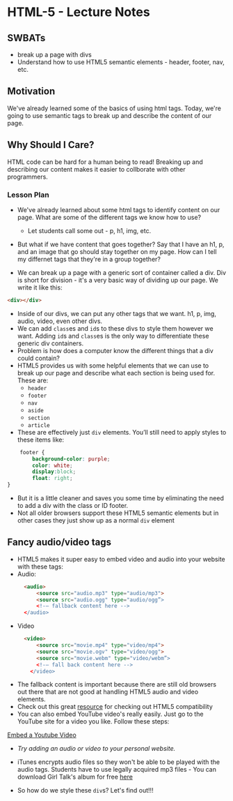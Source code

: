 # HTML-5 - Lecture Notes

## SWBATs

+ break up a page with divs
+ Understand how to use HTML5 semantic elements - header, footer, nav, etc.


## Motivation

We've already learned some of the basics of using html tags. Today, we're going to use semantic tags to break up and describe the content of our page. 

## Why Should I Care?

HTML code can be hard for a human being to read! Breaking up and describing our content makes it easier to collborate with other programmers. 

### Lesson Plan 


+ We've already learned about some html tags to identify content on our page. What are some of the different tags we know how to use? 
	* Let students call some out - p, h1, img, etc. 
+ But what if we have content that goes together? Say that I have an h1, p, and an image that go should stay together on my page. How can I tell my differnet tags that they're in a group together? 

+ We can break up a page with a generic sort of container called a div. Div is short for division - it's a very basic way of dividing up our page. We write it like this: 

```html
<div></div>
```
+ Inside of our divs, we can put any other tags that we want. h1, p, img, audio, video, even other divs. 
+ We can add `class`es and `id`s to these divs to style them however we want. Adding `id`s and `class`es is the only way to differentiate these generic div containers.
+ Problem is how does a computer know the different things that a div could contain?
+ HTML5 provides us with some helpful elements that we can use to break up our page and describe what each section is being used for. These are:
	+ `header`
	+ `footer`
	+ `nav`
	+ `aside`
	+ `section`
	+ `article`
+ These are effectively just `div` elements. You’ll still need to apply styles to these items like:
```css
	footer {
		background-color: purple;
		color: white;
		display:block;
		float: right;
}
```
+ But it is a little cleaner and saves you some time by eliminating the need to add a div with the class or ID footer.
+ Not all older browsers support these HTML5 semantic elements but in other cases they just show up as a normal `div` element

## Fancy audio/video tags

+ HTML5 makes it super easy to embed video and audio into your website with these tags:
+ Audio:
  ```html
    <audio>
        <source src="audio.mp3" type="audio/mp3">
        <source src="audio.ogg" type="audio/ogg”> 
        <!-– fallback content here -->
    </audio>
  ```
+ Video
  ```html
    <video>
        <source src="movie.mp4" type="video/mp4">
        <source src="movie.ogv" type="video/ogg">
        <source src="movie.webm" type="video/webm”>
        <!-– fall back content here -->
      </video>
  ```
+ The fallback content is important because there are still old browsers out there that are not good at handling HTML5 audio and video elements.
+ Check out this great [resource](http://caniuse.com/) for checking out HTML5 compatibility
+ You can also embed YouTube video's really easily. Just go to the YouTube site for a video you like. Follow these steps:

[Embed a Youtube Video](https://support.google.com/youtube/answer/171780?hl=en)

+ *Try adding an audio or video to your personal website.*
+ iTunes encrypts audio files so they won't be able to be played with the audio tags. Students have to use legally acquired mp3 files - You can download Girl Talk's album for free [here](http://illegalart.net/girltalk/shop/)


+ So how do we style these `div`s? Let's find out!!!


